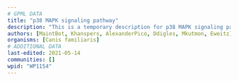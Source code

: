 ```yaml
---
# GPML DATA
title: "p38 MAPK signaling pathway"
description: "This is a temporary description for p38 MAPK signaling pathway"
authors: [MaintBot, Khanspers, AlexanderPico, Ddigles, Mkutmon, Eweitz]
organisms: [Canis familiaris]
# ADDITIONAL DATA
last-edited: 2021-05-14
communities: []
wpid: "WP1154"
---
```

